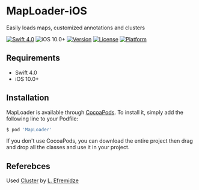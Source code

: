# MapLoader-iOS
Easily loads maps, customized annotations and clusters

[![Swift 4.0](https://img.shields.io/badge/Swift-4.0-orange.svg?style=flat)](https://developer.apple.com/swift/)
![iOS 10.0+](https://img.shields.io/badge/iOS-10.0%2B-blue.svg)
[![Version](https://img.shields.io/cocoapods/v/MapLoader.svg?style=flat)](http://cocoapods.org/pods/MapLoader)
[![License](https://img.shields.io/cocoapods/l/MapLoader.svg?style=flat)](http://cocoapods.org/pods/MapLoader)
[![Platform](https://img.shields.io/cocoapods/p/MapLoader.svg?style=flat)](http://cocoapods.org/pods/MapLoader)

## Requirements
- Swift 4.0
- iOS 10.0+

## Installation

MapLoader is available through [CocoaPods](http://cocoapods.org). To install
it, simply add the following line to your Podfile:

```ruby
$ pod 'MapLoader'
```
If you don't use CocoaPods, you can download the entire project then drag and drop all the classes and use it in your project.

## Referebces
Used [Cluster](https://github.com/efremidze/Cluster) by [L. Efremidze](https://github.com/efremidze)
